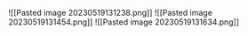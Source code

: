 ![[Pasted image 20230519131238.png]]
![[Pasted image 20230519131454.png]]
![[Pasted image 20230519131634.png]]


